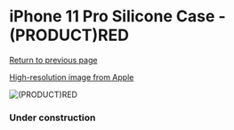 # iPhone 11 Pro Silicone Case - (PRODUCT)RED

[Return to previous page](/iphone_11)

[High-resolution image from Apple](https://store.storeimages.cdn-apple.com/8756/as-images.apple.com/is/MWYH2?wid=4500&hei=4500&fmt=png)

<div style="width: 384px"><img src="/everyphone/MWYH2.png" alt="(PRODUCT)RED"></div>

### Under construction
